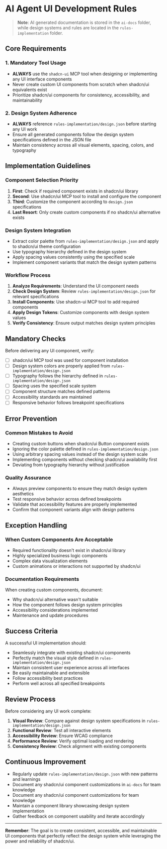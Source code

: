 # AI Agent UI Development Rules

> **Note**: AI generated documentation is stored in the `ai-docs` folder, while design systems and rules are located in the `rules-implementation` folder.

## Core Requirements

### 1. Mandatory Tool Usage
- **ALWAYS** use the `shadcn-ui` MCP tool when designing or implementing any UI interface components
- Never create custom UI components from scratch when shadcn/ui equivalents exist
- Prioritize shadcn/ui components for consistency, accessibility, and maintainability

### 2. Design System Adherence
- **ALWAYS** reference `rules-implementation/design.json` before starting any UI work
- Ensure all generated components follow the design system specifications defined in the JSON file
- Maintain consistency across all visual elements, spacing, colors, and typography

## Implementation Guidelines

### Component Selection Priority
1. **First**: Check if required component exists in shadcn/ui library
2. **Second**: Use shadcn/ui MCP tool to install and configure the component
3. **Third**: Customize the component according to `design.json` specifications
4. **Last Resort**: Only create custom components if no shadcn/ui alternative exists

### Design System Integration
- Extract color palette from `rules-implementation/design.json` and apply to shadcn/ui theme configuration
- Use typography hierarchy defined in the design system
- Apply spacing values consistently using the specified scale
- Implement component variants that match the design system patterns

### Workflow Process
1. **Analyze Requirements**: Understand the UI component needs
2. **Check Design System**: Review `rules-implementation/design.json` for relevant specifications
3. **Install Components**: Use shadcn-ui MCP tool to add required components
4. **Apply Design Tokens**: Customize components with design system values
5. **Verify Consistency**: Ensure output matches design system principles

## Mandatory Checks

Before delivering any UI component, verify:
- [ ] shadcn/ui MCP tool was used for component installation
- [ ] Design system colors are properly applied from `rules-implementation/design.json`
- [ ] Typography follows the hierarchy defined in `rules-implementation/design.json`
- [ ] Spacing uses the specified scale system
- [ ] Component structure matches defined patterns
- [ ] Accessibility standards are maintained
- [ ] Responsive behavior follows breakpoint specifications

## Error Prevention

### Common Mistakes to Avoid
- Creating custom buttons when shadcn/ui Button component exists
- Ignoring the color palette defined in `rules-implementation/design.json`
- Using arbitrary spacing values instead of the design system scale
- Implementing components without checking shadcn/ui availability first
- Deviating from typography hierarchy without justification

### Quality Assurance
- Always preview components to ensure they match design system aesthetics
- Test responsive behavior across defined breakpoints
- Validate that accessibility features are properly implemented
- Confirm that component variants align with design patterns

## Exception Handling

### When Custom Components Are Acceptable
- Required functionality doesn't exist in shadcn/ui library
- Highly specialized business logic components
- Complex data visualization elements
- Custom animations or interactions not supported by shadcn/ui

### Documentation Requirements
When creating custom components, document:
- Why shadcn/ui alternative wasn't suitable
- How the component follows design system principles
- Accessibility considerations implemented
- Maintenance and update procedures

## Success Criteria

A successful UI implementation should:
- Seamlessly integrate with existing shadcn/ui components
- Perfectly match the visual style defined in `rules-implementation/design.json`
- Maintain consistent user experience across all interfaces
- Be easily maintainable and extensible
- Follow accessibility best practices
- Perform well across all specified breakpoints

## Review Process

Before considering any UI work complete:
1. **Visual Review**: Compare against design system specifications in `rules-implementation/design.json`
2. **Functional Review**: Test all interactive elements
3. **Accessibility Review**: Ensure WCAG compliance
4. **Performance Review**: Verify optimal loading and rendering
5. **Consistency Review**: Check alignment with existing components

## Continuous Improvement

- Regularly update `rules-implementation/design.json` with new patterns and learnings
- Document any shadcn/ui component customizations in `ai-docs` for team knowledge
- Document any shadcn/ui component customizations for team knowledge
- Maintain a component library showcasing design system implementation
- Gather feedback on component usability and iterate accordingly

---

**Remember**: The goal is to create consistent, accessible, and maintainable UI components that perfectly reflect the design system while leveraging the power and reliability of shadcn/ui.